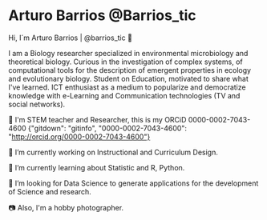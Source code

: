 # Arturo Barrios @Barrios_tic

Hi, I´m Arturo Barrios | @barrios_tic :wave:

I am a Biology researcher specialized in environmental microbiology and theoretical biology. Curious in the investigation of complex systems, of computational tools for the description of emergent properties in ecology and evolutionary biology. 
Student on Education, motivated to share what I've learned. ICT enthusiast as a medium to popularize and democratize knowledge with e-Learning and Communication technologies (TV and social networks).

   :school: I'm STEM teacher and Researcher, this is my ORCiD 0000-0002-7043-4600 {"gitdown": "gitinfo", "0000-0002-7043-4600": "http://orcid.org/0000-0002-7043-4600"}

   :telescope: I’m currently working on Instructional and Curriculum Design.

   :seedling: I’m currently learning about Statistic and R, Python.

   :thinking: I’m looking for Data Science to generate applications for the development of Science and research.

   :camera: Also, I'm a hobby photographer.

